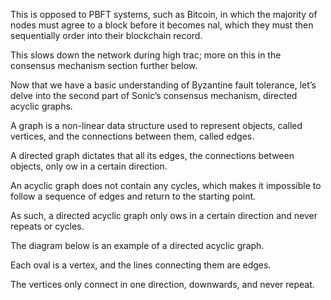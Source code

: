 This is opposed to PBFT systems, such as Bitcoin, in which the majority of nodes must agree to a block before it becomes  nal, which they must then sequentially order into their blockchain record.

This slows down the network during high tra c; more on this in the consensus mechanism section further below.

Now that we have a basic understanding of Byzantine fault tolerance, let’s delve into the second part of Sonic’s consensus mechanism, directed acyclic graphs.

A graph is a non-linear data structure used to represent objects, called vertices, and the connections between them, called edges.

A directed graph dictates that all its edges, the connections between objects, only  ow in a certain direction.

An acyclic graph does not contain any cycles, which makes it impossible to follow a sequence of edges and return to the starting point.

As such, a directed acyclic graph only  ows in a certain direction and never repeats or cycles.

The diagram below is an example of a directed acyclic graph.

Each oval is a vertex, and the lines connecting them are edges.

The vertices only connect in one direction, downwards, and never repeat.
